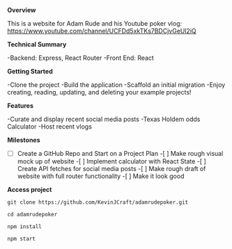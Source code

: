 **Overview**

This is a website for Adam Rude and his Youtube poker vlog: https://www.youtube.com/channel/UCFDd5xkTKs7BDCjvGeUl2iQ

**Technical Summary**

-Backend: Express, React Router
-Front End: React

**Getting Started**

-Clone the project
-Build the application
-Scaffold an initial migration
-Enjoy creating, reading, updating, and deleting your example projects!

**Features**

-Curate and display recent social media posts
-Texas Holdem odds Calculator
-Host recent vlogs

**Milestones**

-[ ] Create a GitHub Repo and Start on a Project Plan -[ ] Make rough visual mock up of website -[ ] Implement calculator with React State -[ ] Create API fetches for social media posts -[ ] Make rough draft of website with full router functionality -[ ] Make it look good

**Access project**

```
git clone https://github.com/KevinJCraft/adamrudepoker.git

cd adamrudepoker

npm install

npm start
```
